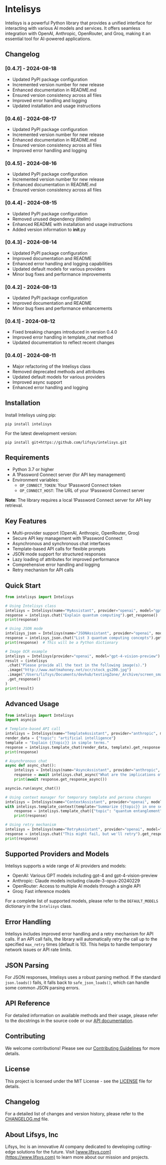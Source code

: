 # Intelisys

Intelisys is a powerful Python library that provides a unified interface for interacting with various AI models and services. It offers seamless integration with OpenAI, Anthropic, OpenRouter, and Groq, making it an essential tool for AI-powered applications.

## Changelog

### [0.4.7] - 2024-08-18
- Updated PyPI package configuration
- Incremented version number for new release
- Enhanced documentation in README.md
- Ensured version consistency across all files
- Improved error handling and logging
- Updated installation and usage instructions

### [0.4.6] - 2024-08-17
- Updated PyPI package configuration
- Incremented version number for new release
- Enhanced documentation in README.md
- Ensured version consistency across all files
- Improved error handling and logging

### [0.4.5] - 2024-08-16
- Updated PyPI package configuration
- Incremented version number for new release
- Enhanced documentation in README.md
- Ensured version consistency across all files

### [0.4.4] - 2024-08-15
- Updated PyPI package configuration
- Removed unused dependency (litellm)
- Enhanced README with installation and usage instructions
- Added version information to __init__.py

### [0.4.3] - 2024-08-14
- Updated PyPI package configuration
- Improved documentation and README
- Enhanced error handling and logging capabilities
- Updated default models for various providers
- Minor bug fixes and performance improvements

### [0.4.2] - 2024-08-13
- Updated PyPI package configuration
- Improved documentation and README
- Minor bug fixes and performance enhancements

### [0.4.1] - 2024-08-12
- Fixed breaking changes introduced in version 0.4.0
- Improved error handling in template_chat method
- Updated documentation to reflect recent changes

### [0.4.0] - 2024-08-11
- Major refactoring of the Intelisys class
- Removed deprecated methods and attributes
- Updated default models for various providers
- Improved async support
- Enhanced error handling and logging

## Installation

Install Intelisys using pip:

```
pip install intelisys
```

For the latest development version:

```
pip install git+https://github.com/lifsys/intelisys.git
```

## Requirements

- Python 3.7 or higher
- A 1Password Connect server (for API key management)
- Environment variables:
  - `OP_CONNECT_TOKEN`: Your 1Password Connect token
  - `OP_CONNECT_HOST`: The URL of your 1Password Connect server

**Note**: The library requires a local 1Password Connect server for API key retrieval.

## Key Features

- Multi-provider support (OpenAI, Anthropic, OpenRouter, Groq)
- Secure API key management with 1Password Connect
- Asynchronous and synchronous chat interfaces
- Template-based API calls for flexible prompts
- JSON mode support for structured responses
- Lazy loading of attributes for improved performance
- Comprehensive error handling and logging
- Retry mechanism for API calls

## Quick Start

```python
from intelisys import Intelisys

# Using Intelisys class
intelisys = Intelisys(name="MyAssistant", provider="openai", model="gpt-4")
response = intelisys.chat("Explain quantum computing").get_response()
print(response)

# Using JSON mode
intelisys_json = Intelisys(name="JSONAssistant", provider="openai", model="gpt-4", json_mode=True)
response = intelisys_json.chat("List 3 quantum computing concepts").get_response()
print(response)  # This will be a Python dictionary

# Image OCR example
intelisys = Intelisys(provider="openai", model="gpt-4-vision-preview")
result = (intelisys
 .chat("Please provide all the text in the following image(s).")
 .image("http://www.mattmahoney.net/ocr/stock_gs200.jpg")
 .image("/Users/lifsys/Documents/devhub/testingZone/_Archive/screen_small-2.png")
 .get_response()
)
print(result)
```

## Advanced Usage

```python
from intelisys import Intelisys
import asyncio

# Template-based API call
intelisys = Intelisys(name="TemplateAssistant", provider="anthropic", model="claude-3-opus-20240229")
render_data = {"topic": "artificial intelligence"}
template = "Explain {{topic}} in simple terms."
response = intelisys.template_chat(render_data, template).get_response()
print(response)

# Asynchronous chat
async def async_chat():
    intelisys = Intelisys(name="AsyncAssistant", provider="anthropic", model="claude-3-opus-20240229")
    response = await intelisys.chat_async("What are the implications of AGI?")
    print(await response.get_response_async())

asyncio.run(async_chat())

# Using context manager for temporary template and persona changes
intelisys = Intelisys(name="ContextAssistant", provider="openai", model="gpt-4")
with intelisys.template_context(template="Summarize {{topic}} in one sentence.", persona="You are a concise summarizer."):
    response = intelisys.template_chat({"topic": "quantum entanglement"}).get_response()
    print(response)

# Using retry mechanism
intelisys = Intelisys(name="RetryAssistant", provider="openai", model="gpt-4", max_retry=5)
response = intelisys.chat("This might fail, but we'll retry").get_response()
print(response)
```

## Supported Providers and Models

Intelisys supports a wide range of AI providers and models:

- OpenAI: Various GPT models including gpt-4 and gpt-4-vision-preview
- Anthropic: Claude models including claude-3-opus-20240229
- OpenRouter: Access to multiple AI models through a single API
- Groq: Fast inference models

For a complete list of supported models, please refer to the `DEFAULT_MODELS` dictionary in the `Intelisys` class.

## Error Handling

Intelisys includes improved error handling and a retry mechanism for API calls. If an API call fails, the library will automatically retry the call up to the specified `max_retry` times (default is 10). This helps to handle temporary network issues or API rate limits.

## JSON Parsing

For JSON responses, Intelisys uses a robust parsing method. If the standard `json.loads()` fails, it falls back to `safe_json_loads()`, which can handle some common JSON parsing errors.

## API Reference

For detailed information on available methods and their usage, please refer to the docstrings in the source code or our [API documentation](https://intelisys.readthedocs.io/).

## Contributing

We welcome contributions! Please see our [Contributing Guidelines](CONTRIBUTING.md) for more details.

## License

This project is licensed under the MIT License - see the [LICENSE](LICENSE) file for details.

## Changelog

For a detailed list of changes and version history, please refer to the [CHANGELOG.md](https://github.com/lifsys/intelisys/blob/main/CHANGELOG.md) file.

## About Lifsys, Inc

Lifsys, Inc is an innovative AI company dedicated to developing cutting-edge solutions for the future. Visit [www.lifsys.com](https://www.lifsys.com) to learn more about our mission and projects.
